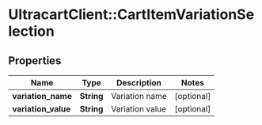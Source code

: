 # UltracartClient::CartItemVariationSelection

## Properties
Name | Type | Description | Notes
------------ | ------------- | ------------- | -------------
**variation_name** | **String** | Variation name | [optional] 
**variation_value** | **String** | Variation value | [optional] 


